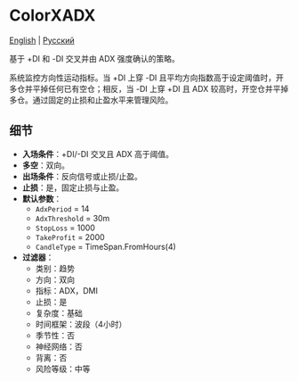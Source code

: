 # ColorXADX
[English](README.md) | [Русский](README_ru.md)

基于 +DI 和 -DI 交叉并由 ADX 强度确认的策略。

系统监控方向性运动指标。当 +DI 上穿 -DI 且平均方向指数高于设定阈值时，开多仓并平掉任何已有空仓；相反，当 -DI 上穿 +DI 且 ADX 较高时，开空仓并平掉多仓。通过固定的止损和止盈水平来管理风险。

## 细节

- **入场条件**：+DI/-DI 交叉且 ADX 高于阈值。
- **多空**：双向。
- **出场条件**：反向信号或止损/止盈。
- **止损**：是，固定止损与止盈。
- **默认参数**：
  - `AdxPeriod` = 14
  - `AdxThreshold` = 30m
  - `StopLoss` = 1000
  - `TakeProfit` = 2000
  - `CandleType` = TimeSpan.FromHours(4)
- **过滤器**：
  - 类别：趋势
  - 方向：双向
  - 指标：ADX，DMI
  - 止损：是
  - 复杂度：基础
  - 时间框架：波段（4小时）
  - 季节性：否
  - 神经网络：否
  - 背离：否
  - 风险等级：中等
